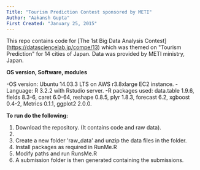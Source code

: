```yaml
---
Title: "Tourism Prediction Contest sponsored by METI"
Author: "Aakansh Gupta"
First Created: "January 25, 2015"
---
```


This repo contains code for [The 1st Big Data Analysis Contest] (https://datasciencelab.jp/compe/13) which was themed on "Tourism Prediction"
for 14 cities of Japan. Data was provided by METI ministry, Japan.

**OS version, Software, modules**

-OS version: Ubuntu 14.03.3 LTS on AWS r3.8xlarge EC2 instance.
-Language: R 3.2.2 with Rstudio server.
-R packages used: data.table 1.9.6, fields 8.3-6, caret 6.0-64, reshape 0.8.5, plyr 1.8.3, forecast 6.2, xgboost 0.4-2, Metrics 0.1.1, ggplot2 2.0.0.


**To run do the following:**
1. Download the repository. (It contains code and raw data).
2. 
3. Create a new folder 'raw_data' and unzip the data files in the folder.
4. Install packages as required in RunMe.R
5. Modify paths and run RunsMe.R
6. A submission folder is then generated containing the submissions.

